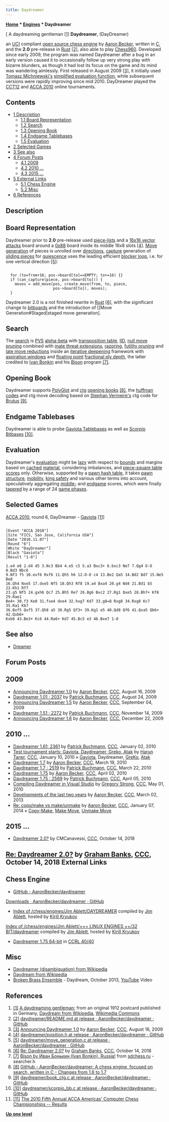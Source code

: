 ```yaml
---
title: Daydreamer
---
```

**[Home](Home "Home") * [Engines](Engines "Engines") * Daydreamer**

\[ A daydreaming gentleman <a id="cite-note-1" href="#cite-ref-1">[1]</a>
**Daydreamer**, (DayDreamer)

an [UCI](UCI "UCI") compliant [open source chess engine](Category:Open_Source "Category:Open Source") by [Aaron Becker](Aaron_Becker "Aaron Becker"), written in [C](C "C"), and the **2.0** pre-release in [Rust](Rust "Rust") <a id="cite-note-2" href="#cite-ref-2">[2]</a>,
also able to play [Chess960](Chess960 "Chess960"). Developed since early 2009, the program was named Daydreamer after a bug in an early version caused it to occasionally follow up very strong play with bizarre blunders, as though it had lost its focus on the game and its mind was wandering aimlessly.
First released in August 2009 <a id="cite-note-3" href="#cite-ref-3">[3]</a>, it initially used [Tomasz Michniewski's](Tomasz_Michniewski "Tomasz Michniewski") [simplified evaluation function](Simplified_Evaluation_Function "Simplified Evaluation Function"), while subsequent versions were rapidly improving since mid 2010. DayDreamer played the [CCT12](CCT12 "CCT12") and [ACCA 2010](ACCA_2010 "ACCA 2010") online tournaments.

## Contents

- [1 Description](#description)
  - [1.1 Board Representation](#board-representation)
  - [1.2 Search](#search)
  - [1.3 Opening Book](#opening-book)
  - [1.4 Endgame Tablebases](#endgame-tablebases)
  - [1.5 Evaluation](#evaluation)
- [2 Selected Games](#selected-games)
- [3 See also](#see-also)
- [4 Forum Posts](#forum-posts)
  - [4.1 2009](#2009)
  - [4.2 2010 ...](#2010-...)
  - [4.3 2015 ...](#2015-...)
- [5 External Links](#external-links)
  - [5.1 Chess Engine](#chess-engine)
  - [5.2 Misc](#misc)
- [6 References](#references)

## Description

## Board Representation

Daydreamer prior to **2.0** pre-release used [piece-lists](Piece-Lists "Piece-Lists") and a [16x16 vector attacks](Vector_Attacks "Vector Attacks") board around a [0x88](0x88 "0x88") board inside its middle 16x8 slots <a id="cite-note-4" href="#cite-ref-4">[4]</a>. [Move generation](Move_Generation "Move Generation") of pieces is unrolled over [directions](Direction "Direction"), [capture](Captures "Captures") generation of [sliding pieces](Sliding_Pieces "Sliding Pieces") for [quiescence](Quiescence_Search "Quiescence Search") uses the leading efficient [blocker loop](Vector_Attacks#blockerloop "Vector Attacks"), i.e. for one vertical direction <a id="cite-note-5" href="#cite-ref-5">[5]</a>:

```

  for (to=from+16; pos->board[to]==EMPTY; to+=16) {}
  if (can_capture(piece, pos->board[to])) {
    moves = add_move(pos, create_move(from, to, piece,
                     pos->board[to]), moves);
  }

```

Daydreamer 2.0 is a not finished rewrite in [Rust](Rust "Rust") <a id="cite-note-6" href="#cite-ref-6">[6]</a>, with the significant change to [bitboards](Bitboards "Bitboards") and the introduction of \[\[Move Generation#Staged|staged move generation\].

## Search

The [search](Search "Search") is [PVS](Principal_Variation_Search "Principal Variation Search") [alpha-beta](Alpha-Beta "Alpha-Beta") with [transposition table](Transposition_Table "Transposition Table"), [IID](Internal_Iterative_Deepening "Internal Iterative Deepening"), [null move pruning](Null_Move_Pruning "Null Move Pruning") combined with [mate threat extensions](Mate_Threat_Extensions "Mate Threat Extensions"), [razoring](Razoring "Razoring"), [futility pruning](Futility_Pruning "Futility Pruning") and [late move reductions](Late_Move_Reductions "Late Move Reductions") inside an [iterative deepening](Iterative_Deepening "Iterative Deepening") framework with [aspiration windows](Aspiration_Windows "Aspiration Windows") and [floating point](Float "Float") [fractional ply depth](Depth#FractionalPlies "Depth"),
the latter credited to [Ivan Bonkin](Ivan_Bonkin "Ivan Bonkin") and his [Bison](Bison "Bison") program <a id="cite-note-7" href="#cite-ref-7">[7]</a>.

## Opening Book

Daydreamer supports [PolyGlot](PolyGlot "PolyGlot") and [ctg](CTG "CTG") [opening books](Opening_Book "Opening Book") <a id="cite-note-8" href="#cite-ref-8">[8]</a>, the [huffman codes](https://en.wikipedia.org/wiki/Huffman_coding) and ctg move decoding based on [Stephan Vermeire's](Stephan_Vermeire "Stephan Vermeire") ctg code for [Brutus](Brutus_NL "Brutus NL") <a id="cite-note-9" href="#cite-ref-9">[9]</a>.

## Endgame Tablebases

Daydreamer is able to probe [Gaviota Tablebases](Gaviota_Tablebases "Gaviota Tablebases") as well as [Scorpio Bitbases](Scorpio_Bitbases "Scorpio Bitbases") <a id="cite-note-10" href="#cite-ref-10">[10]</a>.

## Evaluation

Daydreamer's [evaluation](Evaluation "Evaluation") might be [lazy](Lazy_Evaluation "Lazy Evaluation") with respect to [bounds](Bound "Bound") and margins based on [cached](Material_Hash_Table "Material Hash Table") [material](Material "Material"), considering imbalances, and [piece-square table](Piece-Square_Tables "Piece-Square Tables") [scores](Score "Score") only. Otherwise, supported by a [pawn hash table](Pawn_Hash_Table "Pawn Hash Table"), it takes [pawn structure](Pawn_Structure "Pawn Structure"), [mobility](Mobility "Mobility"), [king safety](King_Safety "King Safety") and various other terms into account, speculatively aggregating [middle-](Middlegame "Middlegame") and [endgame](Endgame "Endgame") scores, which were finally [tapered](Tapered_Eval "Tapered Eval") by a range of 24 [game phases](Game_Phases "Game Phases").

## Selected Games

[ACCA 2010](ACCA_2010 "ACCA 2010"), round 6, DayDreamer - [Gaviota](Gaviota "Gaviota") <a id="cite-note-11" href="#cite-ref-11">[11]</a>

```

[Event "ACCA 2010"]
[Site "FICS, San Jose, California USA"]
[Date "2010.11.07"]
[Round "6"]
[White "DayDreamer"]
[Black "Gaviota"]
[Result "1-0"]

1.e4 e6 2.d4 d5 3.Nc3 Bb4 4.e5 c5 5.a3 Bxc3+ 6.bxc3 Ne7 7.Qg4 O-O 8.Bd3 Nbc6 
9.Nf3 f5 10.exf6 Rxf6 11.Qh5 h6 12.O-O c4 13.Be2 Qa5 14.Bd2 Bd7 15.Ne5 Be8 
16.Qh4 Nxe5 17.dxe5 Nf5 18.Qh3 Rf8 19.a4 Bxa4 20.g4 Nd4 21.Bd1 b5 22.Kh1 Rf7 
23.g5 Nf5 24.gxh6 Qc7 25.Bh5 Re7 26.Bg6 Bxc2 27.Rg1 Qxe5 28.Bh7+ Kf8 29.Rae1 
Be4+ 30.f3 Ke8 31.fxe4 dxe4 32.hxg7 Kd7 33.g8=Q Rxg8 34.Rxg8 Kc7 35.Ra1 Kb7 
36.Bxf5 Qxf5 37.Qh8 a5 38.Rg5 Qf3+ 39.Kg1 e5 40.Qd8 Qf6 41.Qxa5 Qb6+ 42.Qxb6+ 
Kxb6 43.Be3+ Kc6 44.Ra6+ Kd7 45.Bc5 e3 46.Bxe7 1-0

```

## See also

- [Dreamer](Dreamer "Dreamer")

## Forum Posts

## 2009

- [Announcing Daydreamer 1.0](http://www.talkchess.com/forum/viewtopic.php?t=29417) by [Aaron Becker](Aaron_Becker "Aaron Becker"), [CCC](CCC "CCC"), August 16, 2009
- [Daydreamer 1.01 : 2037](http://www.talkchess.com/forum/viewtopic.php?t=29519) by [Patrick Buchmann](Patrick_Buchmann "Patrick Buchmann"), [CCC](CCC "CCC"), August 24, 2009
- [Announcing Daydreamer 1.5](http://www.talkchess.com/forum/viewtopic.php?t=29651) by [Aaron Becker](Aaron_Becker "Aaron Becker"), [CCC](CCC "CCC"), September 04, 2009
- [Daydreamer 1.51 : 2272](http://www.talkchess.com/forum/viewtopic.php?t=30605) by [Patrick Buchmann](Patrick_Buchmann "Patrick Buchmann"), [CCC](CCC "CCC"), November 14, 2009
- [Announcing Daydreamer 1.6](http://www.talkchess.com/forum/viewtopic.php?t=31200) by [Aaron Becker](Aaron_Becker "Aaron Becker"), [CCC](CCC "CCC"), December 22, 2009

## 2010 ...

- [Daydreamer 1.61: 2361](http://www.talkchess.com/forum/viewtopic.php?t=31421) by [Patrick Buchmann](Patrick_Buchmann "Patrick Buchmann"), [CCC](CCC "CCC"), January 02, 2010
- [Test tournament starts: Gaviota, Daydreamer, Greko, Atak](http://www.talkchess.com/forum/viewtopic.php?t=31606) by [Harun Taner](Harun_Taner "Harun Taner"), [CCC](CCC "CCC"), January 10, 2010 » [Gaviota](Gaviota "Gaviota"), Daydreamer, [GreKo](GreKo "GreKo"), [Atak](Atak "Atak")
- [Daydreamer 1.7](http://www.talkchess.com/forum/viewtopic.php?t=33361) by [Aaron Becker](Aaron_Becker "Aaron Becker"), [CCC](CCC "CCC"), March 19, 2010
- [Daydreamer 1.7 : 2519](http://www.talkchess.com/forum/viewtopic.php?t=33417) by [Patrick Buchmann](Patrick_Buchmann "Patrick Buchmann"), [CCC](CCC "CCC"), March 22, 2010
- [Daydreamer 1.75](http://www.talkchess.com/forum/viewtopic.php?t=33590) by [Aaron Becker](Aaron_Becker "Aaron Becker"), [CCC](CCC "CCC"), April 02, 2010
- [Daydreamer 1.75 : 2569](http://www.talkchess.com/forum/viewtopic.php?t=33622) by [Patrick Buchmann](Patrick_Buchmann "Patrick Buchmann"), [CCC](CCC "CCC"), April 05, 2010
- [Compiling Daydreamer in Visual Studio](http://www.talkchess.com/forum/viewtopic.php?t=34094) by [Gregory Strong](Gregory_Strong "Gregory Strong"), [CCC](CCC "CCC"), May 01, 2010
- [Developments of the last two years](http://www.talkchess.com/forum/viewtopic.php?t=47384) by [Aaron Becker](Aaron_Becker "Aaron Becker"), [CCC](CCC "CCC"), March 02, 2013
- [Re: copy/make vs make/unmake](http://www.talkchess.com/forum/viewtopic.php?t=50805&start=3) by [Aaron Becker](Aaron_Becker "Aaron Becker"), [CCC](CCC "CCC"), January 07, 2014 » [Copy-Make](Copy-Make "Copy-Make"), [Make Move](Make_Move "Make Move"), [Unmake Move](Unmake_Move "Unmake Move")

## 2015 ...

- [Daydreamer 2.0?](http://www.talkchess.com/forum3/viewtopic.php?f=2&t=68647) by CMCanavessi, [CCC](CCC "CCC"), October 14, 2018

## [Re: Daydreamer 2.0?](http://www.talkchess.com/forum3/viewtopic.php?f=2&t=68647&start=2) by [Graham Banks](Graham_Banks "Graham Banks"), [CCC](CCC "CCC"), October 14, 2018 External Links

## Chess Engine

- [GitHub - AaronBecker/daydreamer](https://github.com/AaronBecker/daydreamer)

[Downloads · AaronBecker/daydreamer · GitHub](https://github.com/AaronBecker/daydreamer/downloads)

- [Index of /chess/engines/Jim Ablett/DAYDREAMER](http://kirr.homeunix.org/chess/engines/Jim%20Ablett/DAYDREAMER/) compiled by [Jim Ablett](Jim_Ablett "Jim Ablett"), hosted by [Kirill Kryukov](Kirill_Kryukov "Kirill Kryukov")

[Index of /chess/engines/Jim Ablett/+++ LINUX ENGINES ++/32 BIT/daydreamer](http://kirr.homeunix.org/chess/engines/Jim%20Ablett/+++%20LINUX%20ENGINES%20++/32%20BIT/daydreamer/) compiled by [Jim Ablett](Jim_Ablett "Jim Ablett"), hosted by [Kirill Kryukov](Kirill_Kryukov "Kirill Kryukov")

- [Daydreamer 1.75 64-bit](http://ccrl.chessdom.com/ccrl/4040/cgi/engine_details.cgi?print=Details&each_game=1&eng=Daydreamer+1.75+64-bit) in [CCRL 40/40](CCRL "CCRL")

## Misc

- [Daydreamer (disambiguation) from Wikipedia](https://en.wikipedia.org/wiki/Daydreamer)
- [Daydream from Wikipedia](https://en.wikipedia.org/wiki/Daydream)
- [Broken Brass Ensemble](Category:Broken_Brass_Ensemble "Category:Broken Brass Ensemble") - Daydream, October 2013, [YouTube](https://en.wikipedia.org/wiki/YouTube) Video

## References

1. <a id="cite-ref-1" href="#cite-note-1">[1]</a> [A daydreaming gentleman](https://commons.wikimedia.org/wiki/File:Daydreaming_Gentleman.jpg); from an original 1912 postcard published in Germany, [Daydream from Wikipedia](https://en.wikipedia.org/wiki/Daydream), [Wikimedia Commons](https://en.wikipedia.org/wiki/Wikimedia_Commons)
1. <a id="cite-ref-2" href="#cite-note-2">[2]</a> [daydreamer/README.md at release · AaronBecker/daydreamer · GitHub](https://github.com/AaronBecker/daydreamer/blob/release/README.md)
1. <a id="cite-ref-3" href="#cite-note-3">[3]</a> [Announcing Daydreamer 1.0](http://www.talkchess.com/forum/viewtopic.php?t=29417) by [Aaron Becker](Aaron_Becker "Aaron Becker"), [CCC](CCC "CCC"), August 16, 2009
1. <a id="cite-ref-4" href="#cite-note-4">[4]</a> [daydreamer/position.h at release · AaronBecker/daydreamer · GitHub](https://github.com/AaronBecker/daydreamer/blob/release/position.h)
1. <a id="cite-ref-5" href="#cite-note-5">[5]</a> [daydreamer/move_generation.c at release · AaronBecker/daydreamer · GitHub](https://github.com/AaronBecker/daydreamer/blob/release/move_generation.c)
1. <a id="cite-ref-6" href="#cite-note-6">[6]</a> [Re: Daydreamer 2.0?](http://www.talkchess.com/forum3/viewtopic.php?f=2&t=68647&start=2) by [Graham Banks](Graham_Banks "Graham Banks"), [CCC](CCC "CCC"), October 14, 2018
1. <a id="cite-ref-7" href="#cite-note-7">[7]</a> [Bison by Иван Бонькин (Ivan Bonkin), Russia!](http://www.sdchess.ru/Bison.html) from [sdchess.ru](http://www.sdchess.ru/) - searcher.h
1. <a id="cite-ref-8" href="#cite-note-8">[8]</a> [GitHub - AaronBecker/daydreamer: A chess engine, focused on search, written in C - Changes from 1.6 to 1.7](https://github.com/AaronBecker/daydreamer#changes-from-16-to-17)
1. <a id="cite-ref-9" href="#cite-note-9">[9]</a> [daydreamer/book_ctg.c at release · AaronBecker/daydreamer · GitHub](https://github.com/AaronBecker/daydreamer/blob/release/book_ctg.c)
1. <a id="cite-ref-10" href="#cite-note-10">[10]</a> [daydreamer/scorpio_bb.c at release · AaronBecker/daydreamer · GitHub](https://github.com/AaronBecker/daydreamer/blob/release/scorpio_bb.c)
1. <a id="cite-ref-11" href="#cite-note-11">[11]</a> [The 2010 Fifth Annual ACCA Americas' Computer Chess Championships -- Results](http://compchess.org/ACCAChampionships/ACCA2010Championships/2010ACCCResults.html)

**[Up one level](Engines "Engines")**

